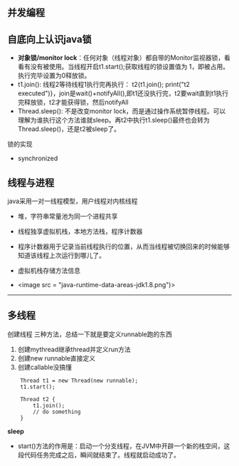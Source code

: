 ## 并发编程

## 自底向上认识java锁
- **对象锁/monitor lock**：任何对象（线程对象）都自带的Monitor监视器锁，看看有没有被使用。当线程开启t1.start();获取线程的锁设置值为 1，即被占用。执行完毕设置为0释放锁。
- t1.join(): 线程2等待线程1执行完再执行： t2{t1.join(); print("t2 executed")}，join是wait()+notifyAll(),即t1还没执行完，t2要wait直到t1执行完释放锁，t2才能获得锁，然后notifyAll
- Thread.sleep(): 不是改变monitor lock，而是通过操作系统暂停线程。可以理解为谁执行这个方法谁就sleep。再t2中执行t1.sleep()最终也会转为Thread.sleep()，还是t2被sleep了。

锁的实现
- synchronized

## 线程与进程
java采用一对一线程模型，用户线程对内核线程
- 堆，字符串常量池为同一个进程共享
- 线程独享虚拟机栈，本地方法栈，程序计数器
- 程序计数器用于记录当前线程执行的位置，从而当线程被切换回来的时候能够知道该线程上次运行到哪儿了。
- 虚拟机栈存储方法信息 

- <image src = "java-runtime-data-areas-jdk1.8.png")></image>

---

## 多线程
创建线程
三种方法，总结一下就是要定义runnable跑的东西
 1. 创建mythread继承thread并定义run方法
 2. 创建new runnable直接定义
 3. 创建callable没搞懂

```
    Thread t1 = new Thread(new runnable);
    t1.start();
    
    Thread t2 {
        t1.join();
        // do something
    }
```
**sleep**
- start()方法的作用是：启动一个分支线程，在JVM中开辟一个新的栈空间，这段代码任务完成之后，瞬间就结束了。线程就启动成功了。
